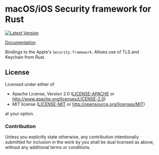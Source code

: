 # macOS/iOS Security framework for Rust

[![Latest Version](https://img.shields.io/crates/v/security-framework.svg)](https://crates.io/crates/security-framework)

[Documentation](https://docs.rs/security-framework)

Bindings to the Apple's `Security.framework`. Allows use of TLS and Keychain from Rust.

## License

Licensed under either of

- Apache License, Version 2.0 ([LICENSE-APACHE](LICENSE-APACHE) or http://www.apache.org/licenses/LICENSE-2.0)
- MIT license ([LICENSE-MIT](LICENSE-MIT) or http://opensource.org/licenses/MIT)

at your option.

### Contribution

Unless you explicitly state otherwise, any contribution intentionally submitted for inclusion in the work by you shall be dual licensed as above, without any additional terms or conditions.
